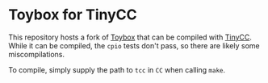 # Toybox for TinyCC

This repository hosts a fork of [Toybox][1] that can be compiled with
[TinyCC][2]. While it can be compiled, the `cpio` tests don't pass, so there are
likely some miscompilations.

To compile, simply supply the path to `tcc` in `CC` when calling `make`.

[1]: https://github.com/landley/toybox
[2]: https://bellard.org/tcc/
